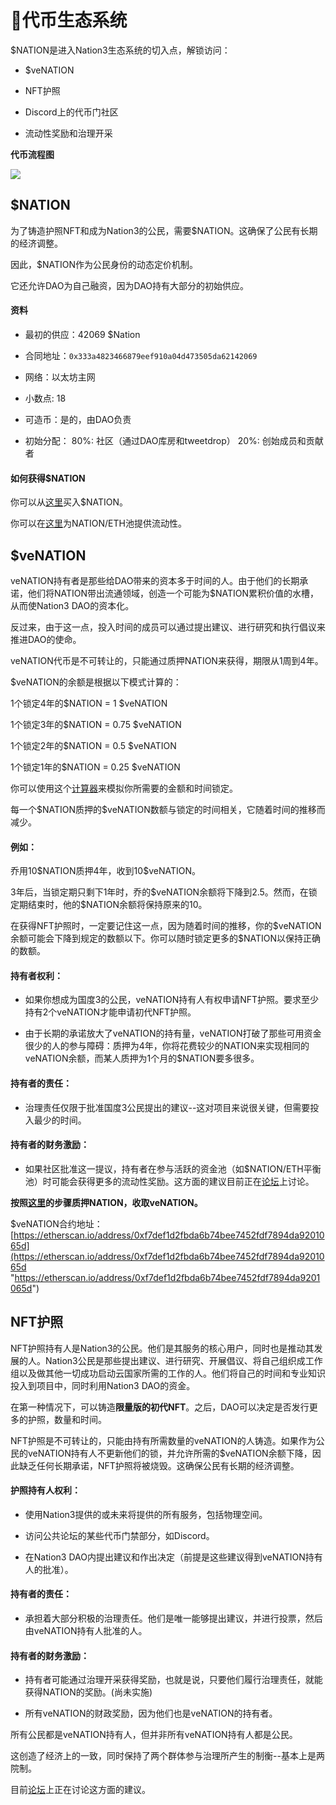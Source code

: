 # 🔄代币生态系统

\$NATION是进入Nation3生态系统的切入点，解锁访问：

*   \$veNATION

*   NFT护照

*   Discord上的代币门社区

*   流动性奖励和治理开采

**代币流程图**

![](image/image_r4J4HUhA7s.png)

## \$NATION

为了铸造护照NFT和成为Nation3的公民，需要\$NATION。这确保了公民有长期的经济调整。

因此，\$NATION作为公民身份的动态定价机制。

它还允许DAO为自己融资，因为DAO持有大部分的初始供应。

#### 资料

*   最初的供应：42069 \$Nation

*   合同地址：`0x333a4823466879eef910a04d473505da62142069`

*   网络：以太坊主网

*   小数点: 18

*   可造币：是的，由DAO负责

*   初始分配：
    &#x20;   80%: 社区（通过DAO库房和tweetdrop）
    &#x20;   20%: 创始成员和贡献者

#### 如何获得\$NATION

你可以从[这里](#/trade/ether/0x333a4823466879eef910a04d473505da62142069 "这里")买入\$NATION。

你可以在[这里](#/pool/0x0bf37157d30dfe6f56757dcadff01aed83b08cd600020000000000000000019a "这里")为NATION/ETH池提供流动性。

## \$veNATION

veNATION持有者是那些给DAO带来的资本多于时间的人。由于他们的长期承诺，他们将NATION带出流通领域，创造一个可能为\$NATION累积价值的水槽，从而使Nation3 DAO的资本化。

反过来，由于这一点，投入时间的成员可以通过提出建议、进行研究和执行倡议来推进DAO的使命。

veNATION代币是不可转让的，只能通过质押NATION来获得，期限从1周到4年。

\$veNATION的余额是根据以下模式计算的：

&#x20;   1个锁定4年的\$NATION = 1 \$veNATION&#x20;

&#x20;   1个锁定3年的\$NATION = 0.75 \$veNATION&#x20;

&#x20;   1个锁定2年的\$NATION = 0.5 \$veNATION&#x20;

&#x20;   1个锁定1年的\$NATION = 0.25 \$veNATION

你可以使用这个[计算器](https://app.nation3.org/lock "计算器")来模拟你所需要的金额和时间锁定。

每一个\$NATION质押的\$veNATION数额与锁定的时间相关，它随着时间的推移而减少。

#### 例如：

乔用10\$NATION质押4年，收到10\$veNATION。

3年后，当锁定期只剩下1年时，乔的\$veNATION余额将下降到2.5。然而，在锁定期结束时，他的\$NATION余额将保持原来的10。

在获得NFT护照时，一定要记住这一点，因为随着时间的推移，你的\$veNATION余额可能会下降到规定的数额以下。你可以随时锁定更多的\$NATION以保持正确的数额。

#### 持有者权利：

*   如果你想成为国度3的公民，veNATION持有人有权申请NFT护照。要求至少持有2个veNATION才能申请初代NFT护照。

*   由于长期的承诺放大了veNATION的持有量，veNATION打破了那些可用资金很少的人的参与障碍：质押为4年，你将花费较少的NATION来实现相同的veNATION余额，而某人质押为1个月的\$NATION要多很多。

#### 持有者的责任：

*   治理责任仅限于批准国度3公民提出的建议--这对项目来说很关键，但需要投入最少的时间。

#### 持有者的财务激励：

*   如果社区批准这一提议，持有者在参与活跃的资金池（如\$NATION/ETH平衡池）时可能会获得更多的流动性奖励。这方面的建议目前正在[论坛](https://forum.nation3.org/t/proposal-to-launch-liquidity-rewards/25 "论坛")上讨论。

**按照**[**这里**](https://app.nation3.org/lock "这里")**的步骤质押NATION，收取veNATION。**

\$veNATION合约地址：[https://etherscan.io/address/0xf7def1d2fbda6b74bee7452fdf7894da9201065d](https://etherscan.io/address/0xf7def1d2fbda6b74bee7452fdf7894da9201065d "https://etherscan.io/address/0xf7def1d2fbda6b74bee7452fdf7894da9201065d")

## NFT护照

NFT护照持有人是Nation3的公民。他们是其服务的核心用户，同时也是推动其发展的人。Nation3公民是那些提出建议、进行研究、开展倡议、将自己组织成工作组以及做其他一切成功启动云国家所需的工作的人。他们将自己的时间和专业知识投入到项目中，同时利用Nation3 DAO的资金。

在第一种情况下，可以铸造**限量版的初代NFT**。之后，DAO可以决定是否发行更多的护照，数量和时间。

NFT护照是不可转让的，只能由持有所需数量的veNATION的人铸造。如果作为公民的veNATION持有人不更新他们的锁，并允许所需的\$veNATION余额下降，因此缺乏任何长期承诺，NFT护照将被烧毁。这确保公民有长期的经济调整。

#### 护照持有人权利：

*   使用Nation3提供的或未来将提供的所有服务，包括物理空间。

*   访问公共论坛的某些代币门禁部分，如Discord。

*   在Nation3 DAO内提出建议和作出决定（前提是这些建议得到veNATION持有人的批准）。

#### 持有者的责任：

*   承担着大部分积极的治理责任。他们是唯一能够提出建议，并进行投票，然后由veNATION持有人批准的人。

#### 持有者的财务激励：

*   持有者可能通过治理开采获得奖励，也就是说，只要他们履行治理责任，就能获得NATION的奖励。(尚未实施)

*   所有veNATION的财政奖励，因为他们也是veNATION的持有者。

所有公民都是veNATION持有人，但并非所有veNATION持有人都是公民。

这创造了经济上的一致，同时保持了两个群体参与治理所产生的制衡--基本上是两院制。

目前[论坛](https://forum.nation3.org/t/proposal-to-issue-genesis-nft-passports/26 "论坛")上正在讨论这方面的建议。

